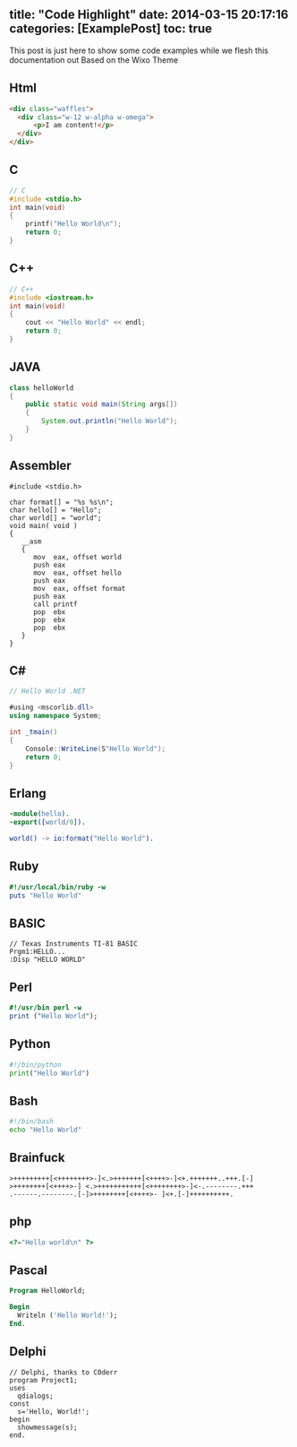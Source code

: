 title: "Code Highlight"
date: 2014-03-15 20:17:16
categories: [ExamplePost]
toc: true
---

This post is just here to show some code examples while we flesh this documentation out
Based on the Wixo Theme

## Html ##

```html
<div class="waffles">
  <div class="w-12 w-alpha w-omega">
      <p>I am content!</p>
  </div>
</div>

```

## C ##

``` c
// C
#include <stdio.h>
int main(void)
{
    printf("Hello World\n");
    return 0;
}
```

## C++ ##

``` c++
// C++
#include <iostream.h>
int main(void)
{
    cout << "Hello World" << endl;
    return 0;
}
```

<!-- more -->

## JAVA ##

``` java
class helloWorld
{
    public static void main(String args[])
    {
        System.out.println("Hello World");
    }
}
```

## Assembler ##

``` assembler
#include <stdio.h>

char format[] = "%s %s\n";
char hello[] = "Hello";
char world[] = "world";
void main( void )
{
   __asm
   {
      mov  eax, offset world
      push eax
      mov  eax, offset hello
      push eax
      mov  eax, offset format
      push eax
      call printf
      pop  ebx
      pop  ebx
      pop  ebx
   }
}
```

## C# ##

``` C#
// Hello World .NET

#using <mscorlib.dll>
using namespace System;

int _tmain()
{
    Console::WriteLine(S"Hello World");
    return 0;
}
```

## Erlang ##

``` erlang
-module(hello).
-export([world/0]).

world() -> io:format("Hello World").
```

## Ruby ##

``` ruby
#!/usr/local/bin/ruby -w
puts "Hello World"
```

## BASIC ##

``` basic
// Texas Instruments TI-81 BASIC
Prgm1:HELLO...
:Disp "HELLO WORLD"
```

## Perl ##

``` perl
#!/usr/bin perl -w  
print ("Hello World");  
```

## Python ##

``` python
#!/bin/python
print("Hello World")
```

## Bash ##

``` bash
#!/bin/bash
echo "Hello World"
```

## Brainfuck ##

``` brainfuck
>+++++++++[<++++++++>-]<.>+++++++[<++++>-]<+.+++++++..+++.[-]
>++++++++[<++++>-] <.>+++++++++++[<++++++++>-]<-.--------.+++
.------.--------.[-]>++++++++[<++++>- ]<+.[-]++++++++++.
```

## php ##

``` php
<?="Hello world\n" ?> 
```

## Pascal ##

``` pascal
Program HelloWorld;

Begin
  Writeln ('Hello World!');
End.
```

## Delphi ##

``` delphi
// Delphi, thanks to C0derr
program Project1;
uses
  qdialogs;
const
  s='Hello, World!';
begin
  showmessage(s);
end.
```